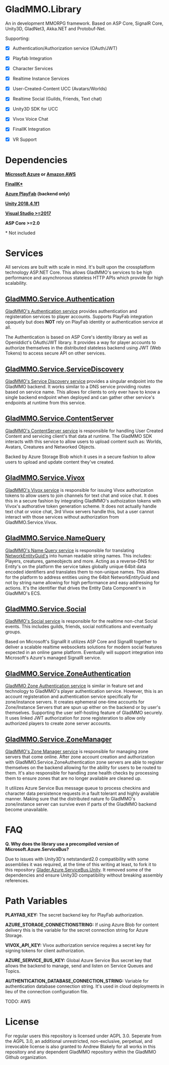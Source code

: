 # GladMMO.Library

An in development MMORPG framework. Based on ASP Core, SignalR Core, Unity3D, GladNet3, Akka.NET and Protobuf-Net.

Supporting:

- [x] Authentication/Authorization service (OAuth/JWT) 

- [x] Playfab Integration

- [x] Character Services

- [x] Realtime Instance Services

- [x] User-Created-Content UCC (Avatars/Worlds)

- [x] Realtime Social (Guilds, Friends, Text chat)

- [x] Unity3D SDK for UCC

- [x] Vivox Voice Chat

- [x] FinalIK Integration

- [x] VR Support

# Dependencies

**[Microsoft Azure](https://azure.microsoft.com/en-us/) or [Amazon AWS](https://aws.amazon.com/)**

**[FinalIK\*](https://assetstore.unity.com/packages/tools/animation/final-ik-14290)**

**[Azure PlayFab](https://playfab.com/) (backend only)**

**[Unity 2018.4.1f1](https://unity.com/)**

**[Visual Studio >=2017](https://visualstudio.microsoft.com/vs/)**

**ASP Core >=2.0**



\* Not included

# Services

All services are built with scale in mind. It's built upon the crossplatform technology ASP.NET Core. This allows GladMMO's services to be high performance and asynchronous stateless HTTP APIs which provide for high scalability.

## [GladMMO.Service.Authentication](https://github.com/gladmmo/GladMMO.Library/tree/master/src/Server/GladMMO.Service.Authentication)

[GladMMO's Authentication service](https://github.com/gladmmo/GladMMO.Library/tree/master/src/Server/GladMMO.Service.Authentication) provides authentication and registeration services to player accounts. Supports PlayFab integration opaquely but does **NOT** rely on PlayFab identity or authentication service at all.

The Authentication is based on ASP Core's identity library as well as Openiddict's OAuth/JWT library. It provides a way for player accounts to authorize themselves in the distributed stateless backend using JWT (Web Tokens) to access secure API on other services.

## [GladMMO.Service.ServiceDiscovery](https://github.com/gladmmo/GladMMO.Library/tree/master/src/Server/GladMMO.Service.ServiceDiscovery)

[GladMMO's Service Discovery service](https://github.com/gladmmo/GladMMO.Library/tree/master/src/Server/GladMMO.Service.ServiceDiscovery) provides a singular endpoint into the GladMMO backend. It works similar to a DNS service providing routes based on service name. This allows for clients to only ever have to know a single backend endpoint when deployed and can gather other service's endpoints at runtime from this service.

## [GladMMO.Service.ContentServer](https://github.com/gladmmo/GladMMO.Library/tree/master/src/Server/GladMMO.Service.ContentServer)

[GladMMO's ContentServer service](https://github.com/gladmmo/GladMMO.Library/tree/master/src/Server/GladMMO.Service.ContentServer) is responsible for handling User Created Content and servicing client's that data at runtime. The GladMMO SDK interacts with this service to allow users to upload content such as: Worlds, Avatars, Creatures and Networked Objects. 

Backed by Azure Storage Blob which it uses in a secure fashion to allow users to upload and update content they've created.

## [GladMMO.Service.Vivox](https://github.com/gladmmo/GladMMO.Library/tree/master/src/Server/GladMMO.Service.Vivox)

[GladMMO's Vivox service](https://github.com/gladmmo/GladMMO.Library/tree/master/src/Server/GladMMO.Service.Vivox) is responsible for issuing Vivox authorization tokens to allow users to join channels for text chat and voice chat. It does this in a secure fashion by integrating GladMMO's authoization tokens with Vivox's authorative token generation scheme. It does not actually handle text chat or voice chat, 3rd Vivox servers handle this, but a user cannot interact with those services without authorization from GladMMO.Service.Vivox.

## [GladMMO.Service.NameQuery](https://github.com/gladmmo/GladMMO.Library/tree/master/src/Server/GladMMO.Service.NameQuery)

[GladMMO's Name Query service](https://github.com/gladmmo/GladMMO.Library/tree/master/src/Server/GladMMO.Service.NameQuery) is responsible for translating [NetworkEntityGuid's](https://github.com/gladmmo/GladMMO.Library/blob/master/src/GladMMO.Common/Guid/NetworkEntityGuid.cs) into human readable string names. This includes: Players, creatures, gameobjects and more. Acting as a reverse-DNS for Entity's on the platform the service takes globally unique 64bit data encoded identifiers and translates them to non-unique names. This allows for the platform to address entities using the 64bit NetworkEntityGuid and not by string name allowing for high performance and easy addressing for actions. It's the identifier that drives the Entity Data Component's in GladMMO's ECS.

## [GladMMO.Service.Social](https://github.com/gladmmo/GladMMO.Library/tree/master/src/Server/GladMMO.Service.Social)

[GladMMO's Social service](https://github.com/gladmmo/GladMMO.Library/tree/master/src/Server/GladMMO.Service.Social) is responsible for the realtime non-chat Social events. This includes guilds, friends, social notifications and eventually groups.

Based on Microsoft's SignalR it utilizes ASP Core and SignalR together to deliver a scalable realtime websockets solutions for modern social features expected in an online game platform. Eventually will support integration into Microsoft's Azure's managed SignalR service.

## [GladMMO.Service.ZoneAuthentication](https://github.com/gladmmo/GladMMO.Library/tree/master/src/Server/GladMMO.Service.ZoneAuthentication)

[GladMMO Zone Authentication service](https://github.com/gladmmo/GladMMO.Library/tree/master/src/Server/GladMMO.Service.ZoneAuthentication) is similar in feature set and technology to GladMMO's player authentication service. However, this is an account registeration and authentication service specifically for zone/instance servers. It creates ephemeral one-time accounts for Zone/Instance Servers that are spun up either on the backend or by user's themselves. Supporting the user self-hosting feature of GladMMO securely. It uses linked JWT authorization for zone registeration to allow only authorized players to create zone server accounts.

## [GladMMO.Service.ZoneManager](https://github.com/gladmmo/GladMMO.Library/tree/master/src/Server/GladMMO.Service.ZoneManager)

[GladMMO's Zone Manager service](https://github.com/gladmmo/GladMMO.Library/tree/master/src/Server/GladMMO.Service.ZoneManager) is responsible for managing zone servers that come online. After zone account creation and authorization with GladMMO.Service.ZoneAuthentication zone servers are able to register themselves on the backend allowing for the ability for users to be routed to them. It's also responsible for handling zone health checks by processing them to ensure zones that are no longer available are cleaned up.

It utilizes Azure Service Bus message queue to process checkins and character data persistence requests in a fault tolerant and highly available manner. Making sure that the distributed nature fo GladMMO's zone/instance server can survive even if parts of the GladMMO backend become unavailable.

# FAQ

**Q. Why does the library use a precompiled version of Microsoft.Azure.ServiceBus?**

Due to issues with Unity3D's netstandard2.0 compatibility with some assemblies it was required, at the time of this writing at least, to fork it to this repository [Glader.Azure.ServiceBus.Unity](https://github.com/HelloKitty/Glader.Azure.ServiceBus.Unity). It removed some of the dependencies and ensure Unity3D compatibility without breaking assembly references.

# Path Variables

**PLAYFAB_KEY:** The secret backend key for PlayFab authorization.

**AZURE_STORAGE_CONNECTIONSTRING:** If using Azure Blob for content delivery this is the variable for the secret connection string for Azure Storage.

**VIVOX_API_KEY:** Vivox authorization service requires a secret key for signing tokens for client authorization.

**AZURE_SERVICE_BUS_KEY:** Global Azure Service Bus secret key that allows the backend to manage, send and listen on Service Queues and Topics.

**AUTHENTICATION_DATABASE_CONNECTION_STRING:** Variable for authentication database connection string. It's used in cloud deployments in lieu of the connection configuration file.

TODO: AWS

# License

For regular users this repository is licensed under AGPL 3.0. Seperate from the AGPL 3.0, an additional unrestricted, non-exclusive, perpetual, and irrevocable license is also granted to Andrew Blakely for all works in this repository and any dependent GladMMO repository within the GladMMO Github organization.
